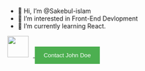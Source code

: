 - 👋 Hi, I’m @Sakebul-islam
- 👀 I’m interested in Front-End Devlopment
- 🌱 I’m currently learning React.

<a href="mailto:example@gmail.com">
  <img src="https://img.icons8.com/color/48/000000/gmail.png" width="48" height="48" style="margin-right: 10px;">
</a>
<a href="mailto:example@gmail.com" style="text-decoration: none;">
  <button style="background-color: #4CAF50; color: white; padding: 12px 20px; border: none; cursor: pointer;">
    Contact John Doe
  </button>
</a>


<!---
Sakebul-islam/Sakebul-islam is a ✨ special ✨ repository because its `README.md` (this file) appears on your GitHub profile.
You can click the Preview link to take a look at your changes.
--->
